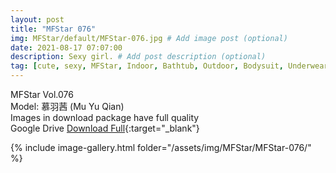 ```yaml
---
layout: post
title: "MFStar 076"
img: MFStar/default/MFStar-076.jpg # Add image post (optional)
date: 2021-08-17 07:07:00
description: Sexy girl. # Add post description (optional)
tag: [cute, sexy, MFStar, Indoor, Bathtub, Outdoor, Bodysuit, Underwear, Cosplay, Big Tits, Tattoo, CHINAGIRLS]
---
```

MFStar Vol.076  
Model: 慕羽茜 (Mu Yu Qian)  
Images in download package have full quality                    
Google Drive [Download Full](https://ouo.io/jxdKYq){:target="_blank"}

{% include image-gallery.html folder="/assets/img/MFStar/MFStar-076/" %}

